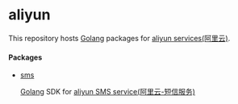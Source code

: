 # aliyun

This repository hosts [Golang](https://golang.org) packages for [aliyun services(阿里云)](https://aliyun.com).

#### Packages
* [sms](./sms)

  [Golang](https://golang.org) SDK for [aliyun SMS service(阿里云-短信服务)](https://www.aliyun.com/product/sms)
